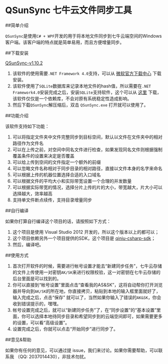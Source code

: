 ﻿# QSunSync 七牛云文件同步工具

##简单介绍

`QSunSync`是使用`C# + WPF`开发的用于将本地文件同步到七牛云端空间的Windows客户端。该客户端的特点就是简单易用，而且方便增量同步。

##下载安装

[QSunSync-v1.10.2](http://devtools.qiniu.com/QSunSync-v1.10.2.zip) 

1. 该软件的使用需要`.NET Framework 4.0`支持，可以从 [微软官方下载中心](https://www.microsoft.com/zh-cn/download/details.aspx?id=17718) 下载安装。  
2. 该软件使用了`SQLite`数据库来记录本地文件的hash值，所以需要在`.NET Framework4.0`安装完成之后，安装`SQLite`支持软件，这个可以从 [这里](
http://devtools.qiniu.com/sqlite_net4.0.exe) 下载，该软件仅仅是一个依赖库，不会对原有系统稳定性造成影响。  
3. 然后下载`QSunSync`解压缩后，双击 `QSunSync.exe` 打开就可以使用了。 

##功能介绍

该软件支持如下功能：  

1. 可以将指定文件夹中文件完整同步到目标空间，默认以文件在文件夹中的相对路径作为文件名  
2. 可以在上传之前，对空间中同名文件进行检查，如果发现同名文件则根据强制覆盖条件的设置来决定是否覆盖  
3. 可以给上传到空间的文件指定一个额外的前缀    
4. 可以忽略文件名称相对于同步目录的相对路径，直接以文件本身的名字来命名  
5. 可以根据上传的机器位置选择合适的入口域名  
6. 可以根据文件的平均大小和实际带宽设置一个合理的并发数量  
7. 可以根据实际带宽的情况，选择分片上传的片的大小，带宽越大，片大小可以选择越大，效率越高  
8. 支持单文件断点续传，支持目录增量同步

##自行编译

如果你打算自行编译这个项目的话，请按照如下方式： 
 
1. 这个项目是使用 Visual Studio 2012 开发的，所以这个版本以上的都可以；  
2. 这个项目依赖另外一个项目提供的SDK，这个项目是 [qiniu-csharp-sdk](https://github.com/jemygraw/qiniu-csharp-sdk)；  
3. 然后，编译吧。  
 

##使用方式

1. 首次打开软件的时候，需要进行帐号设置才能去“新建同步任务”，七牛云存储的文件上传使用一对密钥`AK/SK`来进行权限校验，这一对密钥在七牛云存储的后台里面是可以找到的。  
2. 你可以直接到“帐号设置”里面点击“查看我的AS&SK”，这将自动帮你打开浏览器并导向到`AK/SK`的所在地，你直接拷贝，粘贴到本地的输入框里面就好了，输入完成之后，点击“保存”
就可以了，当然如果你输入了错误的`AK&SK`，你会收到错误提示的，嘿嘿。  
3. 帐号设置完成之后，就可以“新建同步任务”了，在“同步设置”的“基本设置”里面，你可以选择本地待同步目录和希望同步到的云端空间即可，如果需要更多的设置，可以看“高级设置”。
4. 设置完成之后，你就可以点击“开始同步”进行同步了。  


##意见&帮助

如果你有任何的意见，可以通过提 issue，我们来讨论。如果你需要帮助，可以联系我 （QQ: 2037014430），非技术勿扰。
